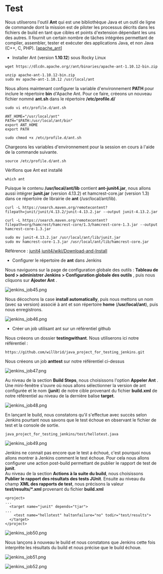 # Test

Nous utilserons l'outil **Ant** qui est une bibliothèque Java et un outil de ligne de commande dont la mission est de piloter les processus décrits dans les fichiers de build en tant que cibles et points d'extension dépendant les uns des autres. Il fournit un certain nombre de tâches intégrées permettant de compiler, assembler, tester et exécuter des applications Java, et non Java (C++, C, PHP). [[apache_ant](https://ant.apache.org/)]


- Installer Ant (version **1.10.12**) sous Rocky Linux 

```
wget https://dlcdn.apache.org//ant/binaries/apache-ant-1.10.12-bin.zip
```

```
unzip apache-ant-1.10.12-bin.zip
sudo mv apache-ant-1.10.12 /usr/local/ant
```

Nous allons maintenant configurer la variable d'environnement **PATH** pour inclure le répertoire **bin** d'Apache Ant. Pour ce faire, créeons un nouveau fichier nommé **ant.sh** dans le répertoire **/etc/profile.d/**

```
sudo vi etc/profile.d/ant.sh
```

```
ANT_HOME="/usr/local/ant"
PATH="$PATH:/usr/local/ant/bin"
export ANT_HOME
export PATH
```

```
sudo chmod +x /etc/profile.d/ant.sh
```

Chargeons les variables d'environnement pour la session en cours à l'aide de la commande suivante.

```
source /etc/profile.d/ant.sh
```

Vérifions que Ant est installé 

```
which ant
```

Puisque le contenu **/usr/local/ant/lib** contient **ant-junit4.jar**, nous allons aussi intégrer **junit.jar** (version 4.13.2) et hamcrest-core.jar (version 1.3) dans ce répertoire de librairie de **ant** (/usr/local/ant/lib).

```
curl -L https://search.maven.org/remotecontent?filepath=junit/junit/4.13.2/junit-4.13.2.jar --output junit-4.13.2.jar
```

```
curl -L https://search.maven.org/remotecontent?filepath=org/hamcrest/hamcrest-core/1.3/hamcrest-core-1.3.jar --output hamcrest-core-1.3.jar
```

```
sudo mv junit-4.13.2.jar /usr/local/ant/lib/junit.jar
sudo mv hamcrest-core-1.3.jar /usr/local/ant/lib/hamcrest-core.jar
```

Référence :
[junit4](https://junit.org/junit4/)
[junit4/wiki/Download-and-Install](https://github.com/junit-team/junit4/wiki/Download-and-Install)

- Configurer le répertoire de **ant** dans Jenkins

Nous naviguons sur la page de configuration globale des outils : **Tableau de bord > administrer Jenkins > Configuration globale des outils** , puis nous cliquons sur **Ajouter Ant** .

![jenkins_job45.png](../../images/jenkins_job45.png)

Nous décochons la case **install automatically**, puis nous mettons un nom (avec sa version) associé à ant et son répertoire **home** (**/usr/local/ant**), puis nous enregistrons.

![jenkins_job46.png](../../images/jenkins_job46.png)

- Créer un job utilisant ant sur un référentiel github

Nous créeons un dossier **testingwithant**. Nous utiliserons ici notre référentiel : 

```
https://github.com/willbrid/java_project_for_testing_jenkins.git
```

Nous créeons un job **anttest** sur notre référentiel ci-dessus

![jenkins_job47.png](../../images/jenkins_job47.png)

Au niveau de la section **Build Steps**, nous choisissons l'option **Appeler Ant** . Une mini-fenêtre s'ouvre où nous allons sélectionner la version de ant configurée et le nom (**junit**) de notre cible provenant du fichier **build.xml** de notre référentiel au niveau de la dernière balise **target**.

![jenkins_job48.png](../../images/jenkins_job48.png)

En lançant le build, nous constatons qu'il s'effectue avec succès selon Jenkins pourtant nous savons que le test échoue en observant le fichier de test et la console de sortie.

```
java_project_for_testing_jenkins/test/hellotest.java
```

![jenkins_job49.png](../../images/jenkins_job49.png)

Jenkins ne connait pas encore que le test a échoué, c'est pourquoi nous allons montrer à Jenkins comment le test échoue. Pour cela nous allons configurer une action post-build permettant de publier le rapport de test de **junit**.
<br>
Au niveau de la section **Actions à la suite du build**, nous choisissons **Publier le rapport des résultats des tests JUnit**. Ensuite au niveau du champ **XML des rapports de test**, nous précisons la valeur **test/results/*.xml** provenant du fichier **build.xml**

```
<project>
...
  <target name="junit" depends="tjar">
...
    <test name="hellotest" haltonfailure="no" todir="test/results">
  </target>
</project>
```

![jenkins_job50.png](../../images/jenkins_job50.png)

Nous lançons à nouveau le build et nous constatons que Jenkins cette fois interprête les résultats du build et nous précise que le build échoue.

![jenkins_job51.png](../../images/jenkins_job51.png)

![jenkins_job52.png](../../images/jenkins_job52.png)
